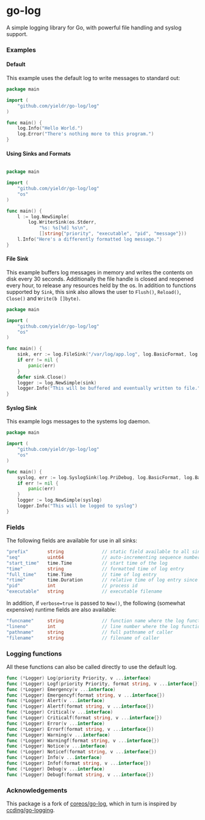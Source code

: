 # go-log

A simple logging library for Go, with powerful file handling and syslog support.

### Examples

#### Default

This example uses the default log to write messages to standard out:

```go
package main

import (
	"github.com/yieldr/go-log/log"
)

func main() {
	log.Info("Hello World.")
	log.Error("There's nothing more to this program.")
}
```

#### Using Sinks and Formats

```go

package main

import (
	"github.com/yieldr/go-log/log"
	"os"
)

func main() {
	l := log.NewSimple(
		log.WriterSink(os.Stderr,
			"%s: %s[%d] %s\n",
			[]string{"priority", "executable", "pid", "message"}))
	l.Info("Here's a differently formatted log message.")
}
```

#### File Sink

This example buffers log messages in memory and writes the contents on disk every 30 seconds. Additionally the file handle is closed and reopened every hour, to release any resources held by the os. In addition to functions supported by `Sink`, this sink also allows the user to `Flush()`, `Reload()`, `Close()` and `Write(b []byte)`.

```go
package main

import (
	"github.com/yieldr/go-log/log"
	"os"
)

func main() {
	sink, err := log.FileSink("/var/log/app.log", log.BasicFormat, log.BasicFields)
	if err != nil {
		panic(err)
	}
	defer sink.Close()
	logger := log.NewSimple(sink)
	logger.Info("This will be buffered and eventually written to file.")
}
```

#### Syslog Sink

This example logs messages to the systems log daemon.

```go
package main

import (
	"github.com/yieldr/go-log/log"
	"os"
)

func main() {
	syslog, err := log.SyslogSink(log.PriDebug, log.BasicFormat, log.BasicFields)
	if err != nil {
		panic(err)
	}
	logger := log.NewSimple(syslog)
	logger.Info("This will be logged to syslog")
}
```

### Fields

The following fields are available for use in all sinks:

```go
"prefix"       string              // static field available to all sinks
"seq"          uint64              // auto-incrementing sequence number
"start_time"   time.Time           // start time of the log
"time"         string              // formatted time of log entry
"full_time"    time.Time           // time of log entry
"rtime"        time.Duration       // relative time of log entry since started
"pid"          int                 // process id
"executable"   string              // executable filename
```

In addition, if `verbose=true` is passed to `New()`, the following (somewhat expensive) runtime fields are also available:

```go
"funcname"     string              // function name where the log function was called
"lineno"       int                 // line number where the log function was called
"pathname"     string              // full pathname of caller
"filename"     string              // filename of caller
```

### Logging functions

All these functions can also be called directly to use the default log.

```go
func (*Logger) Log(priority Priority, v ...interface)
func (*Logger) Logf(priority Priority, format string, v ...interface{})
func (*Logger) Emergency(v ...interface)
func (*Logger) Emergencyf(format string, v ...interface{})
func (*Logger) Alert(v ...interface)
func (*Logger) Alertf(format string, v ...interface{})
func (*Logger) Critical(v ...interface)
func (*Logger) Criticalf(format string, v ...interface{})
func (*Logger) Error(v ...interface)
func (*Logger) Errorf(format string, v ...interface{})
func (*Logger) Warning(v ...interface)
func (*Logger) Warningf(format string, v ...interface{})
func (*Logger) Notice(v ...interface)
func (*Logger) Noticef(format string, v ...interface{})
func (*Logger) Info(v ...interface)
func (*Logger) Infof(format string, v ...interface{})
func (*Logger) Debug(v ...interface)
func (*Logger) Debugf(format string, v ...interface{})
```

### Acknowledgements

This package is a fork of [coreos/go-log](https://github.com/coreos/go-log), which in turn is inspired by [ccding/go-logging](https://github.com/ccding/go-logging).